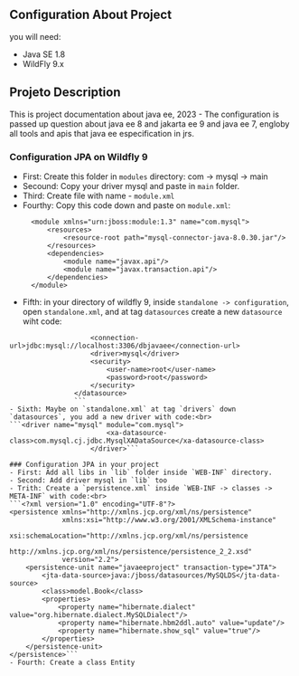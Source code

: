 ## Configuration About Project 

you will need: 

- Java SE 1.8
- WildFly 9.x 

## Projeto Description
 This is project documentation about java ee, 2023 - The configuration is passed up question about java ee 8 and jakarta ee 9 and java ee 7, engloby all tools and apis that java ee especification in jrs. 
 
### Configuration JPA on Wildfly 9 

- First: Create this folder in `modules` directory: com -> mysql -> main
- Secound: Copy your driver mysql and paste in `main` folder. 
- Third: Create file with name - `module.xml`
- Fourthy: Copy this code down and paste on `module.xml`:<br>
  ```<?xml version="1.0" encoding="UTF-8"?>
	<module xmlns="urn:jboss:module:1.3" name="com.mysql">
	    <resources>
	        <resource-root path="mysql-connector-java-8.0.30.jar"/>
	    </resources>
	    <dependencies>
	        <module name="javax.api"/>
	        <module name="javax.transaction.api"/>
	    </dependencies>
	</module>
  ```
- Fifth: in your directory of wildfly 9, inside `standalone -> configuration`, open `standalone.xml`, and at tag `datasources` create a new `datasource` wiht code:<br>
```<datasource jndi-name="java:jboss/datasources/MySQLDS" pool-name="MySQLDS" enabled="true" use-java-context="true">
                    <connection-url>jdbc:mysql://localhost:3306/dbjavaee</connection-url>
                    <driver>mysql</driver>
                    <security>
                        <user-name>root</user-name>
                        <password>root</password>
                    </security>
                </datasource>
                ```
- Sixth: Maybe on `standalone.xml` at tag `drivers` down `datasources`, you add a new driver with code:<br>
```<driver name="mysql" module="com.mysql">
                        <xa-datasource-class>com.mysql.cj.jdbc.MysqlXADataSource</xa-datasource-class>
                    </driver>```
                    
### Configuration JPA in your project
- First: Add all libs in `lib` folder inside `WEB-INF` directory. 
- Second: Add driver mysql in `lib` too
- Trith: Create a `persistence.xml` inside `WEB-INF -> classes -> META-INF` with code:<br>
```<?xml version="1.0" encoding="UTF-8"?>
<persistence xmlns="http://xmlns.jcp.org/xml/ns/persistence"
             xmlns:xsi="http://www.w3.org/2001/XMLSchema-instance"
             xsi:schemaLocation="http://xmlns.jcp.org/xml/ns/persistence
                                 http://xmlns.jcp.org/xml/ns/persistence/persistence_2_2.xsd"
             version="2.2">
    <persistence-unit name="javaeeproject" transaction-type="JTA">
        <jta-data-source>java:/jboss/datasources/MySQLDS</jta-data-source>
        <class>model.Book</class>
        <properties>
            <property name="hibernate.dialect" value="org.hibernate.dialect.MySQLDialect"/>
            <property name="hibernate.hbm2ddl.auto" value="update"/>
            <property name="hibernate.show_sql" value="true"/>
        </properties>
    </persistence-unit>
</persistence>```
- Fourth: Create a class Entity
  
  
